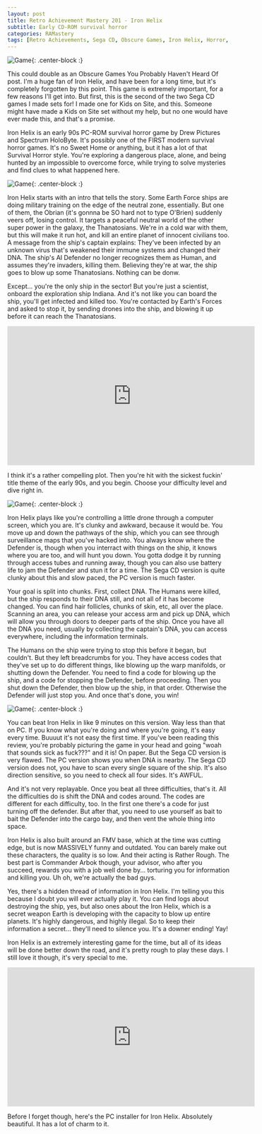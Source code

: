 ```yaml
---
layout: post
title: Retro Achievement Mastery 201 - Iron Helix
subtitle: Early CD-ROM survival horror
categories: RAMastery
tags: [Retro Achievements, Sega CD, Obscure Games, Iron Helix, Horror, Reviews]
---
```



![Game](https://imgur.com/V2ZWD1o.png){: .center-block :}

This could double as an Obscure Games You Probably Haven't Heard Of post. I'm a huge fan of Iron Helix, and have been for a long time, but it's completely forgotten by this point. This game is extremely important, for a few reasons I'll get into. But first, this is the second of the two Sega CD games I made sets for! I made one for Kids on Site, and this. Someone might have made a Kids on Site set without my help, but no one would have ever made this, and that's a promise.

Iron Helix is an early 90s PC-ROM survival horror game by Drew Pictures and Spectrum HoloByte. It's possibly one of the FIRST modern survival horror games. It's no Sweet Home or anything, but it has a lot of that Survival Horror style. You're exploring a dangerous place, alone, and being hunted by an impossible to overcome force, while trying to solve mysteries and find clues to what happened here.

![Game](https://imgur.com/IjMTg5G.png){: .center-block :}

Iron Helix starts with an intro that tells the story. Some Earth Force ships are doing military training on the edge of the neutral zone, essentially. But one of them, the Obrian (it's gonnna be SO hard not to type O'Brien) suddenly veers off, losing control. It targets a peaceful neutral world of the other super power in the galaxy, the Thanatosians. We're in a cold war with them, but this will make it run hot, and kill an entire planet of innocent civilians too. A message from the ship's captain explains: They've been infected by an unknown virus that's weakened their immune systems and changed their DNA. The ship's AI Defender no longer recognizes them as Human, and assumes they're invaders, killing them. Believing they're at war, the ship goes to blow up some Thanatosians. Nothing can be donw.

Except... you're the only ship in the sector! But you're just a scientist, onboard the exploration ship Indiana. And it's not like you can board the ship, you'll get infected and killed too. You're contacted by Earth's Forces and asked to stop it, by sending drones into the ship, and blowing it up before it can reach the Thanatosians.

<iframe width="560" height="315" src="https://www.youtube.com/embed/92gXUmAWv24?si=U5ehhNHeqwmiuG39" title="YouTube video player" frameborder="0" allow="accelerometer; autoplay; clipboard-write; encrypted-media; gyroscope; picture-in-picture; web-share" referrerpolicy="strict-origin-when-cross-origin" allowfullscreen></iframe>

I think it's a rather compelling plot. Then you're hit with the sickest fuckin' title theme of the early 90s, and you begin. Choose your difficulty level and dive right in.

![Game](https://imgur.com/xPMWjBU.png){: .center-block :}

Iron Helix plays like you're controlling a little drone through a computer screen, which you are. It's clunky and awkward, because it would be. You move up and down the pathways of the ship, which you can see through surveillance maps that you've hacked into. You always know where the Defender is, though when you interract with things on the ship, it knows where you are too, and will hunt you down. You gotta dodge it by running through access tubes and running away, though you can also use battery life to jam the Defender and stun it for a time. The Sega CD version is quite clunky about this and slow paced, the PC version is much faster.

Your goal is split into chunks. First, collect DNA. The Humans were killed, but the ship responds to their DNA still, and not all of it has become changed. You can find hair follicles, chunks of skin, etc, all over the place. Scanning an area, you can release your access arm and pick up DNA, which will allow you through doors to deeper parts of the ship. Once you have all the DNA you need, usually by collecting the captain's DNA, you can access everywhere, including the information terminals.

The Humans on the ship were trying to stop this before it began, but couldn't. But they left breadcrumbs for you. They have access codes that they've set up to do different things, like blowing up the warp manifolds, or shutting down the Defender. You need to find a code for blowing up the ship, and a code for stopping the Defender, before proceeding. Then you shut down the Defender, then blow up the ship, in that order. Otherwise the Defender will just stop you. And once that's done, you win!

![Game](https://imgur.com/dBUaPvC.png){: .center-block :}

You can beat Iron Helix in like 9 minutes on this version. Way less than that on PC. If you know what you're doing and where you're going, it's easy every time. Buuuut it's not easy the first time. If you've been reading this review, you're probably picturing the game in your head and going "woah that sounds sick as fuck???" and it is! On paper. But the Sega CD version is very flawed. The PC version shows you when DNA is nearby. The Sega CD version does not, you have to scan every single square of the ship. It's also direction sensitive, so you need to check all four sides. It's AWFUL.

And it's not very replayable. Once you beat all three difficulties, that's it. All the difficulties do is shift the DNA and codes around. The codes are different for each difficulty, too. In the first one there's a code for just turning off the defender. But after that, you need to use yourself as bait to bait the Defender into the cargo bay, and then vent the whole thing into space.

Iron Helix is also built around an FMV base, which at the time was cutting edge, but is now MASSIVELY funny and outdated. You can barely make out these characters, the quality is so low. And their acting is Rather Rough. The best part is Commander Arbok though, your advisor, who after you succeed, rewards you with a job well done by... torturing you for information and killing you. Uh oh, we're actually the bad guys.

Yes, there's a hidden thread of information in Iron Helix. I'm telling you this because I doubt you will ever actually play it. You can find logs about destroying the ship, yes, but also ones about the Iron Helix, which is a secret weapon Earth is developing with the capacity to blow up entire planets. It's highly dangerous, and highly illegal. So to keep their information a secret... they'll need to silence you. It's a downer ending! Yay!

Iron Helix is an extremely interesting game for the time, but all of its ideas will be done better down the road, and it's pretty rough to play these days. I still love it though, it's very special to me.

<iframe width="560" height="315" src="https://www.youtube.com/embed/pzkFXilM4ls?si=M5tqcRRnh33VzRtO" title="YouTube video player" frameborder="0" allow="accelerometer; autoplay; clipboard-write; encrypted-media; gyroscope; picture-in-picture; web-share" referrerpolicy="strict-origin-when-cross-origin" allowfullscreen></iframe>

Before I forget though, here's the PC installer for Iron Helix. Absolutely beautiful. It has a lot of charm to it.